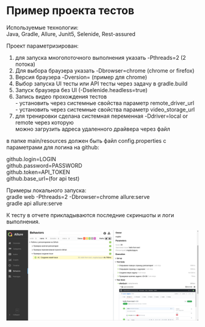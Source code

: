 # Пример проекта тестов  

Используемые технологии:  
Java, Gradle, Allure, Junit5, Selenide, Rest-assured  

Проект параметризирован:  
1. для запуска многопоточного выполнения указать -Pthreads=2 (2 потока)  
2. Для выбора браузера указать -Dbrowser=chrome (chrome or firefox)  
3. Версия браузера -Dversion= (пример для chrome)  
4. Выбор запуска UI тесты или API тесты через задачу в gradle.build  
5. Запуск браузера без UI (-Dselenide.headless=true)  
6. Запись видео прохождения тестов  
        - установить через системные свойства параметр remote_driver_url  
        - установить через системные свойства параметр video_storage_url
7. для тренировки сделана системная переменная -Ddriver=local or remote через которую  
   можно загрузить адреса удаленного драйвера через файл

в папке main/resources должен быть файл config.properties с параметрами для логина на github:  

github.login=LOGIN  
github.password=PASSWORD  
github.token=API_TOKEN  
github.base_url=(for api test)

Примеры локального запуска:  
gradle web -Pthreads=2 -Dbrowser=chrome allure:serve  
gradle api allure:serve 

К тесту в отчете прикладываются последние скриншоты и логи выполнения.  

![пример отчета](/screenshots/report.png) 
